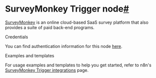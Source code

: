 [](https://github.com/n8n-io/n8n-docs/edit/main/docs/integrations/builtin/trigger-nodes/n8n-nodes-base.surveymonkeytrigger.md "Edit this page")

# SurveyMonkey Trigger node[#](#surveymonkey-trigger-node "Permanent link")

[SurveyMonkey](https://www.surveymonkey.com/) is an online cloud-based SaaS survey platform that also provides a suite of paid back-end programs.

Credentials

You can find authentication information for this node [here](../../credentials/surveymonkey/).

Examples and templates

For usage examples and templates to help you get started, refer to n8n's [SurveyMonkey Trigger integrations](https://n8n.io/integrations/surveymonkey-trigger/) page.